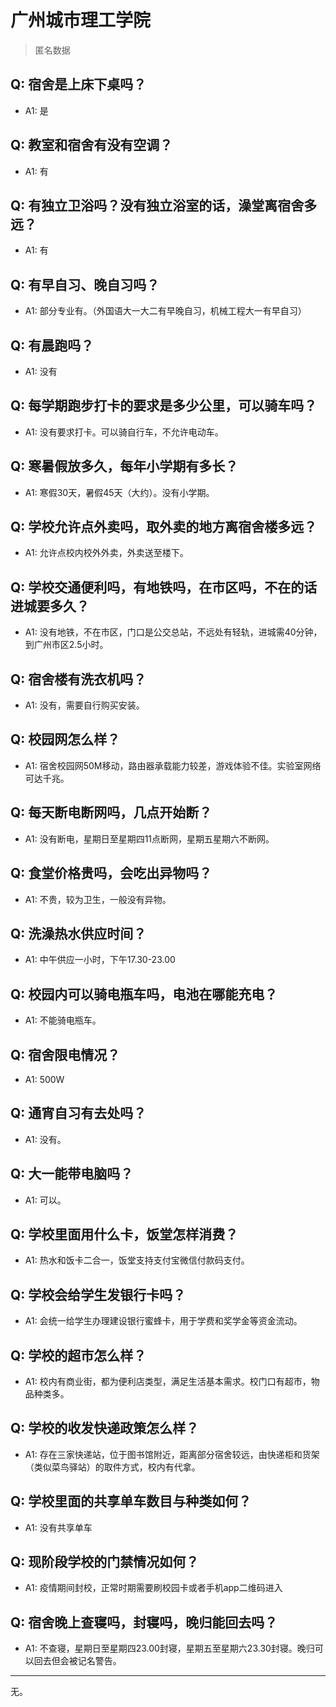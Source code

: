# 广州城市理工学院
> 匿名数据
## Q: 宿舍是上床下桌吗？
- A1: 是
## Q: 教室和宿舍有没有空调？
- A1: 有
## Q: 有独立卫浴吗？没有独立浴室的话，澡堂离宿舍多远？
- A1: 有
## Q: 有早自习、晚自习吗？
- A1: 部分专业有。（外国语大一大二有早晚自习，机械工程大一有早自习）
## Q: 有晨跑吗？
- A1: 没有
## Q: 每学期跑步打卡的要求是多少公里，可以骑车吗？
- A1: 没有要求打卡。可以骑自行车，不允许电动车。
## Q: 寒暑假放多久，每年小学期有多长？
- A1: 寒假30天，暑假45天（大约）。没有小学期。
## Q: 学校允许点外卖吗，取外卖的地方离宿舍楼多远？
- A1: 允许点校内校外外卖，外卖送至楼下。
## Q: 学校交通便利吗，有地铁吗，在市区吗，不在的话进城要多久？
- A1: 没有地铁，不在市区，门口是公交总站，不远处有轻轨，进城需40分钟，到广州市区2.5小时。
## Q: 宿舍楼有洗衣机吗？
- A1: 没有，需要自行购买安装。
## Q: 校园网怎么样？
- A1: 宿舍校园网50M移动，路由器承载能力较差，游戏体验不佳。实验室网络可达千兆。
## Q: 每天断电断网吗，几点开始断？
- A1: 没有断电，星期日至星期四11点断网，星期五星期六不断网。
## Q: 食堂价格贵吗，会吃出异物吗？
- A1: 不贵，较为卫生，一般没有异物。
## Q: 洗澡热水供应时间？
- A1: 中午供应一小时，下午17.30-23.00
## Q: 校园内可以骑电瓶车吗，电池在哪能充电？
- A1: 不能骑电瓶车。
## Q: 宿舍限电情况？
- A1: 500W
## Q: 通宵自习有去处吗？
- A1: 没有。
## Q: 大一能带电脑吗？
- A1: 可以。
## Q: 学校里面用什么卡，饭堂怎样消费？
- A1: 热水和饭卡二合一，饭堂支持支付宝微信付款码支付。
## Q: 学校会给学生发银行卡吗？
- A1: 会统一给学生办理建设银行蜜蜂卡，用于学费和奖学金等资金流动。
## Q: 学校的超市怎么样？
- A1: 校内有商业街，都为便利店类型，满足生活基本需求。校门口有超市，物品种类多。
## Q: 学校的收发快递政策怎么样？
- A1: 存在三家快递站，位于图书馆附近，距离部分宿舍较远，由快递柜和货架（类似菜鸟驿站）的取件方式，校内有代拿。
## Q: 学校里面的共享单车数目与种类如何？
- A1: 没有共享单车
## Q: 现阶段学校的门禁情况如何？
- A1: 疫情期间封校，正常时期需要刷校园卡或者手机app二维码进入
## Q: 宿舍晚上查寝吗，封寝吗，晚归能回去吗？
- A1: 不查寝，星期日至星期四23.00封寝，星期五至星期六23.30封寝。晚归可以回去但会被记名警告。
***
无。